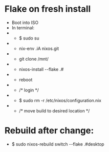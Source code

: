 # Flake on fresh install
- Boot into ISO
- In terminal:
- - $ sudo su
- - nix-env .iA nixos.git
- - git clone <repo url> /mnt/<path>
- - nixos-install --flake .#<host>
- - reboot
- - /* login */
- - $ sudo rm -r /etc/nixos/configuration.nix
- - /* move build to desired location */


# Rebuild after change:
- $ sudo nixos-rebuild switch --flake .#desktop
